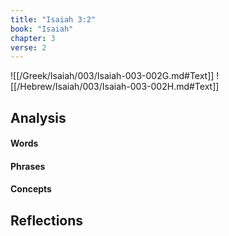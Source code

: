 ```yaml
---
title: "Isaiah 3:2"
book: "Isaiah"
chapter: 3
verse: 2
---
```

![[/Greek/Isaiah/003/Isaiah-003-002G.md#Text]]
![[/Hebrew/Isaiah/003/Isaiah-003-002H.md#Text]]

## Analysis

#### Words

#### Phrases

#### Concepts

## Reflections
